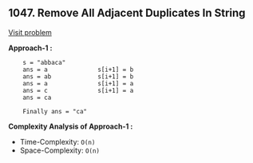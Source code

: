 ## 1047. Remove All Adjacent Duplicates In String

[Visit problem](https://leetcode.com/problems/remove-all-adjacent-duplicates-in-string/)

**Approach-1 :**<br>

```
    s = "abbaca"
    ans = a              s[i+1] = b
    ans = ab             s[i+1] = b
    ans = a              s[i+1] = a
    ans = c              s[i+1] = a
    ans = ca

    Finally ans = "ca"
```

**Complexity Analysis of Approach-1 :**<br>

-   Time-Complexity: `O(n)`
-   Space-Complexity: `O(n)`

